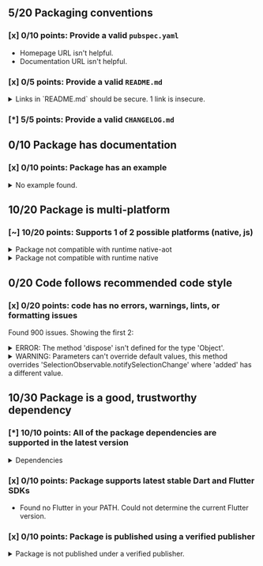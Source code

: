 ## 5/20 Packaging conventions

### [x] 0/10 points: Provide a valid `pubspec.yaml`

* Homepage URL isn't helpful.
* Documentation URL isn't helpful.

### [x] 0/5 points: Provide a valid `README.md`

<details>
<summary>
Links in `README.md` should be secure. 1 link is insecure.
</summary>

`README.md:51:22`

```
   ╷
51 │ component's provided <a href="http://sass-lang.com/guide#topic-6">Sass mixins</a>.</p>
   │                      ^^^^^^^^^^^^^^^^^^^^^^^^^^^^^^^^^^^^^^^^^^^^^
   ╵
```

Use `https` URLs instead.
</details>

### [*] 5/5 points: Provide a valid `CHANGELOG.md`


## 0/10 Package has documentation

### [x] 0/10 points: Package has an example

<details>
<summary>
No example found.
</summary>

See [package layout](https://dart.dev/tools/pub/package-layout#examples) guidelines on how to add an example.
</details>

## 10/20 Package is multi-platform

### [~] 10/20 points: Supports 1 of 2 possible platforms (native, **js**)

<details>
<summary>
Package not compatible with runtime native-aot
</summary>

Because:
* `package:angular_components/angular_components.dart` that imports:
* `package:angular_components/theme/module.dart` that imports:
* `package:angular/angular.dart` that imports:
* `package:angular/src/platform/browser/tools/tools.dart` that imports:
* `package:angular/src/platform/browser/tools/common_tools.dart` that imports:
* `package:angular/src/core/linker/component_factory.dart` that imports:
* `package:angular/src/core/linker/view_ref.dart` that imports:
* `dart:html`
</details>
<details>
<summary>
Package not compatible with runtime native
</summary>

Because:
* `package:angular_components/angular_components.dart` that imports:
* `package:angular_components/theme/module.dart` that imports:
* `package:angular/angular.dart` that imports:
* `package:angular/src/platform/browser/tools/tools.dart` that imports:
* `package:angular/src/platform/browser/tools/common_tools.dart` that imports:
* `package:angular/src/core/linker/component_factory.dart` that imports:
* `package:angular/src/core/linker/view_ref.dart` that imports:
* `dart:html`
</details>

## 0/20 Code follows recommended code style

### [x] 0/20 points: code has no errors, warnings, lints, or formatting issues

Found 900 issues. Showing the first 2:

<details>
<summary>
ERROR: The method 'dispose' isn't defined for the type 'Object'.
</summary>

`lib/model/collection/list_tracker.dart:123:9`

```
    ╷
123 │       d.dispose();
    │         ^^^^^^^
    ╵
```

To reproduce run `dart analyze lib/model/collection/list_tracker.dart`
</details>
<details>
<summary>
WARNING: Parameters can't override default values, this method overrides 'SelectionObservable.notifySelectionChange' where 'added' has a different value.
</summary>

`lib/src/model/selection/noop_selection_model_impl.dart:20:31`

```
   ╷
20 │   void notifySelectionChange({added, removed}) {}
   │                               ^^^^^
   ╵
```

To reproduce run `dart analyze lib/src/model/selection/noop_selection_model_impl.dart`
</details>

## 10/30 Package is a good, trustworthy dependency

### [*] 10/10 points: All of the package dependencies are supported in the latest version

<details>
<summary>
Dependencies
</summary>

|Package|Constraint|Compatible|Latest|
|:-|:-|:-|:-|
|[angular]|^5.1.0|5.3.1|5.3.1|
|[angular_forms]|^2.1.0|2.1.2|2.1.4|
|[async]|^2.0.8|2.4.2|2.4.2|
|[build]|>=0.11.1 <2.0.0|1.3.0|1.3.0|
|[build_config]|>=0.2.6 <0.4.0|0.3.2|0.4.2|
|[built_collection]|^4.0.0|4.3.2|4.3.2|
|[collection]|^1.14.10|1.14.13|1.14.13|
|[fixnum]|^0.10.7|0.10.11|0.10.11|
|[intl]|>=0.14.0 <0.16.0|0.15.8|0.16.1|
|[js]|^0.6.1|0.6.2|0.6.2|
|[logging]|^0.11.2|0.11.4|0.11.4|
|[meta]|^1.0.4|1.2.1|1.2.1|
|[observable]|^0.22.1+3|0.22.2|0.22.2|
|[protobuf]|^0.10.2|0.10.8|1.0.1|
|[quiver]|>=0.24.0 <0.30.0|0.29.0+2|2.1.3|
|[sass_builder]|^2.0.2|2.1.3|2.1.3|
|**Transitive dependencies**|
|[analyzer]|-|0.39.12|0.39.12|
|[angular_ast]|-|0.5.11|0.5.11|
|[angular_compiler]|-|0.4.5|0.4.5|
|[args]|-|1.6.0|1.6.0|
|[built_value]|-|7.1.0|7.1.0|
|[charcode]|-|1.1.3|1.1.3|
|[checked_yaml]|-|1.0.2|1.0.2|
|[cli_repl]|-|0.2.0+1|0.2.0+1|
|[code_builder]|-|3.3.0|3.3.0|
|[convert]|-|2.1.1|2.1.1|
|[crypto]|-|2.1.5|2.1.5|
|[csslib]|-|0.16.1|0.16.1|
|[dart2_constant]|-|1.0.2+dart2|1.0.2+dart2|
|[dart_internal]|-|0.1.9|0.1.9|
|[dart_style]|-|1.3.6|1.3.6|
|[front_end]|-|0.1.29|0.1.29|
|[glob]|-|1.2.0|1.2.0|
|[html]|-|0.14.0+3|0.14.0+3|
|[http]|-|0.12.1|0.12.1|
|[http_parser]|-|3.1.4|3.1.4|
|[json_annotation]|-|3.0.1|3.0.1|
|[kernel]|-|0.3.29|0.3.29|
|[matcher]|-|0.12.8|0.12.8|
|[node_interop]|-|1.1.1|1.1.1|
|[node_io]|-|1.1.1|1.1.1|
|[package_config]|-|1.9.3|1.9.3|
|[package_resolver]|-|1.0.10|1.0.10|
|[pedantic]|-|1.9.1|1.9.1|
|[pub_semver]|-|1.4.4|1.4.4|
|[pubspec_parse]|-|0.1.5|0.1.5|
|[sass]|-|1.26.10|1.26.10|
|[source_gen]|-|0.9.5|0.9.5|
|[source_maps]|-|0.10.9|0.10.9|
|[source_span]|-|1.7.0|1.7.0|
|[stack_trace]|-|1.9.5|1.9.5|
|[stream_transform]|-|1.2.0|1.2.0|
|[string_scanner]|-|1.0.5|1.0.5|
|[term_glyph]|-|1.1.0|1.1.0|
|[tuple]|-|1.0.3|1.0.3|
|[typed_data]|-|1.2.0|1.2.0|
|[watcher]|-|0.9.7+15|0.9.7+15|
|[yaml]|-|2.2.1|2.2.1|
|[boolean_selector]|-|2.0.0|2.0.0|
|[http_multi_server]|-|2.2.0|2.2.0|
|[io]|-|0.3.4|0.3.4|
|[json_rpc_2]|-|2.2.1|2.2.1|
|[mime]|-|0.9.6+3|0.9.6+3|
|[multi_server_socket]|-|1.0.2|1.0.2|
|[node_preamble]|-|1.4.12|1.4.12|
|[pool]|-|1.4.0|1.4.0|
|[shelf]|-|0.7.7|0.7.7|
|[shelf_packages_handler]|-|2.0.0|2.0.0|
|[shelf_static]|-|0.2.8|0.2.8|
|[shelf_web_socket]|-|0.2.3|0.2.3|
|[source_map_stack_trace]|-|2.0.0|2.0.0|
|[stream_channel]|-|2.0.0|2.0.0|
|[test_api]|-|0.2.17|0.2.17|
|[test_core]|-|0.3.10|0.3.10|
|[vm_service_client]|-|0.2.6+3|0.2.6+3|
|[web_socket_channel]|-|1.1.0|1.1.0|

To reproduce run `pub outdated --no-dev-dependencies --up-to-date`.

[angular]: https://pub.dev/packages/angular
[angular_forms]: https://pub.dev/packages/angular_forms
[async]: https://pub.dev/packages/async
[build]: https://pub.dev/packages/build
[build_config]: https://pub.dev/packages/build_config
[built_collection]: https://pub.dev/packages/built_collection
[collection]: https://pub.dev/packages/collection
[fixnum]: https://pub.dev/packages/fixnum
[intl]: https://pub.dev/packages/intl
[js]: https://pub.dev/packages/js
[logging]: https://pub.dev/packages/logging
[meta]: https://pub.dev/packages/meta
[observable]: https://pub.dev/packages/observable
[protobuf]: https://pub.dev/packages/protobuf
[quiver]: https://pub.dev/packages/quiver
[sass_builder]: https://pub.dev/packages/sass_builder
[analyzer]: https://pub.dev/packages/analyzer
[angular_ast]: https://pub.dev/packages/angular_ast
[angular_compiler]: https://pub.dev/packages/angular_compiler
[args]: https://pub.dev/packages/args
[built_value]: https://pub.dev/packages/built_value
[charcode]: https://pub.dev/packages/charcode
[checked_yaml]: https://pub.dev/packages/checked_yaml
[cli_repl]: https://pub.dev/packages/cli_repl
[code_builder]: https://pub.dev/packages/code_builder
[convert]: https://pub.dev/packages/convert
[crypto]: https://pub.dev/packages/crypto
[csslib]: https://pub.dev/packages/csslib
[dart2_constant]: https://pub.dev/packages/dart2_constant
[dart_internal]: https://pub.dev/packages/dart_internal
[dart_style]: https://pub.dev/packages/dart_style
[front_end]: https://pub.dev/packages/front_end
[glob]: https://pub.dev/packages/glob
[html]: https://pub.dev/packages/html
[http]: https://pub.dev/packages/http
[http_parser]: https://pub.dev/packages/http_parser
[json_annotation]: https://pub.dev/packages/json_annotation
[kernel]: https://pub.dev/packages/kernel
[matcher]: https://pub.dev/packages/matcher
[node_interop]: https://pub.dev/packages/node_interop
[node_io]: https://pub.dev/packages/node_io
[package_config]: https://pub.dev/packages/package_config
[package_resolver]: https://pub.dev/packages/package_resolver
[pedantic]: https://pub.dev/packages/pedantic
[pub_semver]: https://pub.dev/packages/pub_semver
[pubspec_parse]: https://pub.dev/packages/pubspec_parse
[sass]: https://pub.dev/packages/sass
[source_gen]: https://pub.dev/packages/source_gen
[source_maps]: https://pub.dev/packages/source_maps
[source_span]: https://pub.dev/packages/source_span
[stack_trace]: https://pub.dev/packages/stack_trace
[stream_transform]: https://pub.dev/packages/stream_transform
[string_scanner]: https://pub.dev/packages/string_scanner
[term_glyph]: https://pub.dev/packages/term_glyph
[tuple]: https://pub.dev/packages/tuple
[typed_data]: https://pub.dev/packages/typed_data
[watcher]: https://pub.dev/packages/watcher
[yaml]: https://pub.dev/packages/yaml
[boolean_selector]: https://pub.dev/packages/boolean_selector
[http_multi_server]: https://pub.dev/packages/http_multi_server
[io]: https://pub.dev/packages/io
[json_rpc_2]: https://pub.dev/packages/json_rpc_2
[mime]: https://pub.dev/packages/mime
[multi_server_socket]: https://pub.dev/packages/multi_server_socket
[node_preamble]: https://pub.dev/packages/node_preamble
[pool]: https://pub.dev/packages/pool
[shelf]: https://pub.dev/packages/shelf
[shelf_packages_handler]: https://pub.dev/packages/shelf_packages_handler
[shelf_static]: https://pub.dev/packages/shelf_static
[shelf_web_socket]: https://pub.dev/packages/shelf_web_socket
[source_map_stack_trace]: https://pub.dev/packages/source_map_stack_trace
[stream_channel]: https://pub.dev/packages/stream_channel
[test_api]: https://pub.dev/packages/test_api
[test_core]: https://pub.dev/packages/test_core
[vm_service_client]: https://pub.dev/packages/vm_service_client
[web_socket_channel]: https://pub.dev/packages/web_socket_channel

</details>

### [x] 0/10 points: Package supports latest stable Dart and Flutter SDKs

* Found no Flutter in your PATH. Could not determine the current Flutter version.

### [x] 0/10 points: Package is published using a verified publisher

<details>
<summary>
Package is not published under a verified publisher.
</summary>

See https://dart.dev/tools/pub/verified-publishers for more information.
</details>